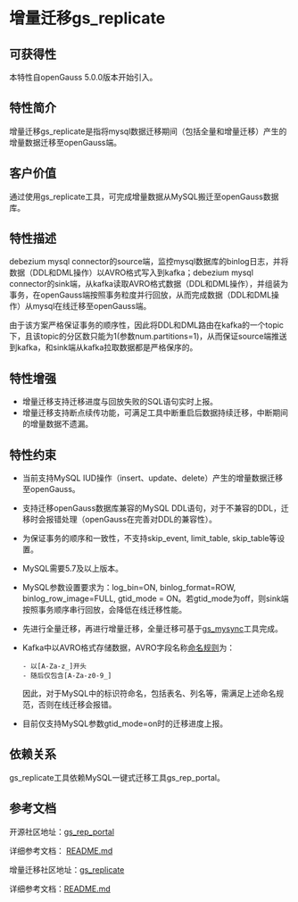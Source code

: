 # 增量迁移gs_replicate

## 可获得性<a name="section56086982"></a>

本特性自openGauss 5.0.0版本开始引入。

## 特性简介<a name="section35020791"></a>

增量迁移gs_replicate是指将mysql数据迁移期间（包括全量和增量迁移）产生的增量数据迁移至openGauss端。

## 客户价值<a name="section46751668"></a>

通过使用gs_replicate工具，可完成增量数据从MySQL搬迁至openGauss数据库。

## 特性描述<a name="section18111828"></a>

debezium mysql connector的source端，监控mysql数据库的binlog日志，并将数据（DDL和DML操作）以AVRO格式写入到kafka；debezium mysql connector的sink端，从kafka读取AVRO格式数据（DDL和DML操作），并组装为事务，在openGauss端按照事务粒度并行回放，从而完成数据（DDL和DML操作）从mysql在线迁移至openGauss端。

由于该方案严格保证事务的顺序性，因此将DDL和DML路由在kafka的一个topic下，且该topic的分区数只能为1(参数num.partitions=1)，从而保证source端推送到kafka，和sink端从kafka拉取数据都是严格保序的。

## 特性增强<a name="section28788730"></a>

- 增量迁移支持迁移进度与回放失败的SQL语句实时上报。
- 增量迁移支持断点续传功能，可满足工具中断重启后数据持续迁移，中断期间的增量数据不遗漏。

## 特性约束<a name="section06531946143616"></a>

- 当前支持MySQL IUD操作（insert、update、delete）产生的增量数据迁移至openGauss。

- 支持迁移openGauss数据库兼容的MySQL DDL语句，对于不兼容的DDL，迁移时会报错处理（openGauss在完善对DDL的兼容性）。

- 为保证事务的顺序和一致性，不支持skip\_event, limit\_table, skip\_table等设置。

- MySQL需要5.7及以上版本。

- MySQL参数设置要求为：log\_bin=ON, binlog\_format=ROW, binlog\_row\_image=FULL, gtid\_mode = ON。若gtid_mode为off，则sink端按照事务顺序串行回放，会降低在线迁移性能。

- 先进行全量迁移，再进行增量迁移，全量迁移可基于[gs_mysync](https://gitee.com/opengauss/openGauss-tools-chameleon)工具完成。

- Kafka中以AVRO格式存储数据，AVRO字段名称[命名规则](https://gitee.com/link?target=https%3A%2F%2Favro.apache.org%2Fdocs%2F1.11.1%2Fspecification%2F%23names)为：

  ```
  - 以[A-Za-z_]开头
  - 随后仅包含[A-Za-z0-9_]
  ```

  因此，对于MySQL中的标识符命名，包括表名、列名等，需满足上述命名规范，否则在线迁移会报错。
- 目前仅支持MySQL参数gtid_mode=on时的迁移进度上报。

## 依赖关系<a name="section57771982"></a>

gs_replicate工具依赖MySQL一键式迁移工具gs_rep_portal。

## 参考文档<a name="section57771982"></a>

开源社区地址：[gs_rep_portal](https://gitee.com/opengauss/openGauss-migration-portal/tree/5.1.0)

详细参考文档： <a href="https://gitee.com/opengauss/openGauss-migration-portal/blob/5.1.0/README.md ">README.md</a>

增量迁移社区地址：[gs_replicate](https://gitee.com/opengauss/debezium/tree/5.1.0)

详细参考文档：<a href="https://gitee.com/opengauss/debezium/blob/5.1.0/README.md ">README.md</a> 

